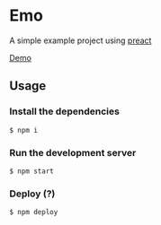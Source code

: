 # Emo

A simple example project using [preact](https://preactjs.com)

[Demo](http://wanting-experience.surge.sh/)

## Usage

### Install the dependencies

    $ npm i

### Run the development server

    $ npm start
    
### Deploy (?)

    $ npm deploy

